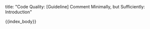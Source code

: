 <frontmatter>
title: "Code Quality: [Guideline] Comment Minimally, but Sufficiently: Introduction"
</frontmatter>

{{index_body}}
